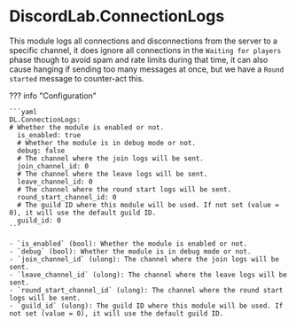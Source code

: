 # DiscordLab.ConnectionLogs

This module logs all connections and disconnections from the server to a specific channel, it does ignore all connections in the `Waiting for players` phase though to avoid spam and rate limits during that time, 
it can also cause hanging if sending too many messages at once, but we have a `Round started` message to counter-act this.

??? info "Configuration"

    ```yaml
    DL.ConnectionLogs:
    # Whether the module is enabled or not.
      is_enabled: true
      # Whether the module is in debug mode or not.
      debug: false
      # The channel where the join logs will be sent.
      join_channel_id: 0
      # The channel where the leave logs will be sent.
      leave_channel_id: 0
      # The channel where the round start logs will be sent.
      round_start_channel_id: 0
      # The guild ID where this module will be used. If not set (value = 0), it will use the default guild ID.
      guild_id: 0
    ```

    - `is_enabled` (bool): Whether the module is enabled or not.
    - `debug` (bool): Whether the module is in debug mode or not.
    - `join_channel_id` (ulong): The channel where the join logs will be sent.
    - `leave_channel_id` (ulong): The channel where the leave logs will be sent.
    - `round_start_channel_id` (ulong): The channel where the round start logs will be sent.
    - `guild_id` (ulong): The guild ID where this module will be used. If not set (value = 0), it will use the default guild ID.
